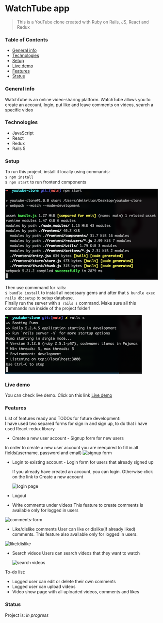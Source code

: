 # WatchTube app
  > This is a YouTube clone created with Ruby on Rails, JS, React and Redux

### Table of Contents
* [General info](#general-info)
* [Technologies](#technologies)
* [Setup](#setup)
* [Live demo](https://youtuubee.herokuapp.com/?#/)
* [Features](#features)
* [Status](#setup)

### General info
 WatchTube is an online video-sharing platform. WatchTube allows you to create an account, login, put like and leave comments on videos, search 
 a specific video

### Technologies
 * JavaScript
 * React
 * Redux
 * Rails 5

### Setup
To run this project, install it locally using commands: <br />
`$ npm install` <br />
`$ npm start` to run frontend components <br />

![npm start](https://github.com/andmitriy93/Fullstack_Project_Youtube/blob/main/screenshots/Screen%20Shot%202021-02-20%20at%201.35.00%20AM.png) 


Then use commmand for rails: <br />
`$ bundle install` to install all necessary gems and after that `$ bundle exec rails db:setup` to setup database. <br />
Finally run the server with `$ rails s` command. Make sure all this commands run inside of the project folder!

![rails server](https://github.com/andmitriy93/Fullstack_Project_Youtube/blob/main/screenshots/Screen%20Shot%202021-02-20%20at%201.35.29%20AM.png)

### Live demo
You can check live demo. Click on this link [Live demo](https://youtuubee.herokuapp.com/?#/)


### Features
List of features ready and TODOs for future development:
<br />
I have used two separed forms for sign in and sign up, to do that i have used React-redux library
* Create a new user account - Signup form for new users

In order to create a new user account you are reequired to fill in all fields(username, password and email)
![signup form](https://youtube-clone-seeds.s3-us-west-1.amazonaws.com/Screen+Shot+2021-03-31+at+7.55.12+PM.png)

* Login to existing account - Login form for users that already signed up

  If you already have created an account, you can login. Otherwise click on the link to Create a new account
  
  ![login page](https://youtube-clone-seeds.s3-us-west-1.amazonaws.com/Screen+Shot+2021-03-31+at+8.49.21+PM.png)
  
* Logout
* Write comments under videos
  This feature to create comments is available only for logged in users
  
![comments-form](https://youtube-clone-seeds.s3-us-west-1.amazonaws.com/Screen+Shot+2021-04-03+at+2.06.10+AM.png)

* Like/dislike comments
  User can like or dislike(if already liked) comments. This feature also available only for logged in users.
  
![like/dislike](https://youtube-clone-seeds.s3-us-west-1.amazonaws.com/Screen+Shot+2021-04-03+at+2.06.10+AM.png)

* Search videos
  Users can search videos that they want to watch
  
  ![search videos](https://youtube-clone-seeds.s3-us-west-1.amazonaws.com/Screen+Shot+2021-04-10+at+12.29.45+AM.png)

To-do list:
* Logged user can edit or delete their own comments
* Logged user can upload videos
* VIdeo show page with all uploaded videos, comments and likes


### Status
Project is: _in progress_


